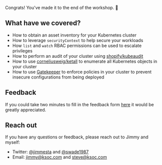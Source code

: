 Congrats! You've made it to the end of the workshop. 🎉

## What have we covered?

- How to obtain an asset inventory for your Kubernetes cluster
- How to leverage `securityContext` to help secure your workloads 
- How `list` and `watch` RBAC permissions can be used to escalate privileges
- How to perform an audit of your cluster using [shopify/kubeaudit](https://github.com/Shopify/kubeaudit)
- How to use [corneliusweig/ketall](https://github.com/corneliusweig/ketall) to enumerate all Kubernetes objects in your cluster
- How to use [Gatekeeper](https://github.com/open-policy-agent/gatekeeper) to enforce policies in your cluster to prevent insecure configurations from being deployed

## Feedback

If you could take two minutes to fill in the feedback form [here](https://forms.gle/aNuFoEgquHn5Lvqa6) it would be greatly appreciated.

## Reach out 

If you have any questions or feedback, please reach out to Jimmy and myself:

- Twitter: [@jimmesta](https://twitter.com/jimmesta) and [@swade1987](https://twitter.com/swade1987)
- Email: jimmy@ksoc.com and steve@ksoc.com
